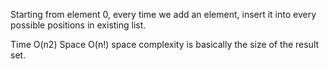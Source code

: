 
Starting from element 0, every time we add an element, insert it into every possible positions in existing list.

Time O(n2) Space O(n!) space complexity is basically the size of the result set.     

